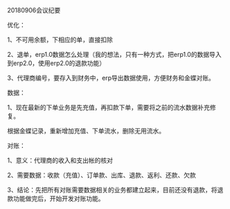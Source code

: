 20180906会议纪要

优化：

1、不可用余额，下相应的单，直接扣除

2、退单，erp1.0数据怎么处理（我的想法，只有一种方式，把erp1.0的数据导入到erp2.0，使用erp2.0的退款功能）

3、代理商编号，要存入到财务中，erp导出数据使用，方便财务和金蝶对账。

数据：

1、现在最新的下单业务是先充值，再扣款下单，需要将之前的流水数据补充修复。

根据金蝶记录，重新增加充值、下单流水，删除无用流水。

对账：

1、意义：代理商的收入和支出帐的核对

2、需要数据：收款（充值）、订单款、出库、退款、返利、还款、欠款

3、结论：先把所有对账需要数据相关的业务都建立起来，目前还没有退款，将退款功能做完后，开始开发对账功能。

